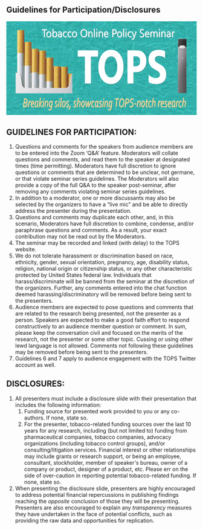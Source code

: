 ## Guidelines for Participation/Disclosures

![Banner](banner.jpg)

<div class="guidelines">
  <h2>GUIDELINES FOR PARTICIPATION:</h2>
  <ol>
    <li>
      Questions and comments for the speakers from audience members are to be entered into the Zoom ‘Q&amp;A’ feature.
      Moderators will collate questions and comments, and read them to the speaker at designated times (time permitting).
      Moderators have full discretion to ignore questions or comments that are determined to be unclear, not germane, or
      that violate seminar series guidelines. The Moderators will also provide a copy of the full Q&amp;A to the speaker
      post-seminar, after removing any comments violating seminar series guidelines.
    </li>
    <li>
      In addition to a moderator, one or more discussants may also be selected by the organizers to have a “live mic”
      and be able to directly address the presenter during the presentation.
    </li>
    <li>
      Questions and comments may duplicate each other, and, in this scenario, Moderators have full discretion to combine,
      condense, and/or paraphrase questions and comments. As a result, your exact contribution may not be read out by the Moderators.
    </li>
    <li>
      The seminar may be recorded and linked (with delay) to the TOPS website.
    </li>
    <li>
      We do not tolerate harassment or discrimination based on race, ethnicity, gender, sexual orientation, pregnancy,
      age, disability status, religion, national origin or citizenship status, or any other characteristic protected by
      United States federal law. Individuals that harass/discriminate will be banned from the seminar at the discretion
      of the organizers. Further, any comments entered into the chat function deemed harassing/discriminatory will be
      removed before being sent to the presenters.
    </li>
    <li>
      Audience members are expected to pose questions and comments that are related to the research being presented,
      not the presenter as a person. Speakers are expected to make a good faith effort to respond constructively to
      an audience member question or comment. In sum, please keep the conversation civil and focused on the merits of
      the research, not the presenter or some other topic. Cussing or using other lewd language is not allowed.
      Comments not following these guidelines may be removed before being sent to the presenters.
    </li>
    <li>
      Guidelines 6 and 7 apply to audience engagement with the TOPS Twitter account as well.
    </li>
  </ol>
</div>

<div class="disclosures">
  <h2>DISCLOSURES:</h2>
  <ol>
    <li>
      All presenters must include a disclosure slide with their presentation that includes the following information:
      <ol type="1">
        <li>
          Funding source for presented work provided to you or any co-authors. If none, state so.
        </li>
        <li>
          For the presenter, tobacco-related funding sources over the last 10 years for any research, including (but not limited to)
          funding from pharmaceutical companies, tobacco companies, advocacy organizations (including tobacco control groups), and/or
          consulting/litigation services. Financial interest or other relationships may include grants or research support, or being an employee,
          consultant, stockholder, member of speaker's bureau, owner of a company or product, designer of a product, etc.
          Please err on the side of over-caution in reporting potential tobacco-related funding. If none, state so.
        </li>
      </ol>
    </li>
    <li>
      When presenting the disclosure slide, presenters are highly encouraged to address potential financial repercussions in publishing findings
      reaching the <em>opposite</em> conclusion of those they will be presenting. Presenters are also encouraged to explain any <em>transparency</em>
      measures they have undertaken in the face of potential conflicts, such as providing the raw data and opportunities for replication.
    </li>
  </ol>
</div>

